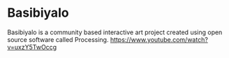 # Basibiyalo
Basibiyalo is a community based interactive art project created using open source software called Processing. 
https://www.youtube.com/watch?v=uxzY5TwOccg
